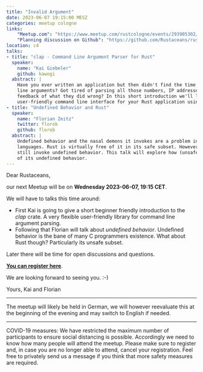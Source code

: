 ```yaml
---
title: "Invalid Argument"
date: 2023-06-07 19:15:00 MESZ
categories: meetup cologne
links:
    "Meetup.com": "https://www.meetup.com/rustcologne/events/293905302/"
    "Planning discussion on Github": "https://github.com/Rustaceans/rust-cologne/issues/106"
location: c4
talks:
- title: "clap - Command Line Argument Parser for Rust"
  speaker:
    name: "Kai Giebeler"
    github: kawogi
  abstract: |
    Have you ever written an application but then didn't find the time to document or sanitize the command
    line arguments? Got tired of parsing all those numbers, IP addresses and giving the user proper
    feedback of what they did wrong? In this short introduction we'll learn how to quickly set up a
    user-friendly command line interface for your Rust application using clap.
- title: "Undefined Behavior and Rust"
  speaker:
    name: "Florian Zeitz"
    twitter: florob
    github: florob
  abstract: |
    Undefined behavior and the nasal demons it invokes are a problem in some systems programming
    languages. Rust is virtually free of it in its safe subset. However, the unsafe subset can
    still invoke undefined behavior. This talk will explore how (unsafe) Rust compares to C in terms
    of its undefined behavior.
---
```

Dear Rustaceans,

our next Meetup will be on **Wednesday 2023-06-07, 19:15 CET**.

We will have to talks this time around:

- First Kai is going to give a short beginner friendly introduction to the _clap_ crate. A very flexible user-friendly library for command line argument parsing.
- Following that Florian will talk about _undefined behavior_. Undefined behavior is the bane of many C programmers existence. What about Rust though? Particularly its unsafe subset.

Later there will be time for open discussions and questions.

**[You can register here](https://www.meetup.com/rustcologne/events/293905302/)**.

We are looking forward to seeing you. :-)

Yours,
Kai and Florian
- - -
The meetup will likely be held in German, we will however reevaluate this at the beginning of the evening and may switch to English if needed.
- - -
COVID-19 measures: We have restricted the maximum number of participants to ensure social distancing is possible.
Accordingly we need to know how many people will attend the meetup.
Please make sure to register and, in case you are no longer able to attend, cancel your registration.
Feel free to privately send us a message if you think that more safety measures are required.